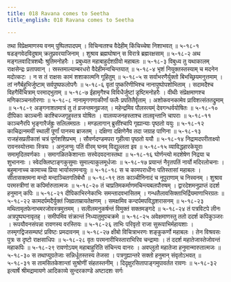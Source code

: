 ```yaml
---
title: 018 Ravana comes to Seetha
title_english: 018 Ravana comes to Seetha

---
```

<div class="audioEmbed"  caption="श्रीराम-हरिसीताराममूर्ति-घनपाठिभ्यां वचनम्" src="https://archive.org/download/Ramayana-recitation-Sriram-harisItArAmamUrti-Ghanapaati-v2/Kanda_5/Kanda_5_SK-018-Ravana_comes_to_Seetha_.mp3"></div>
तथा विप्रेक्षमाणस्य वनम् पुष्पितपादपम् ।  
विचिन्वतश्च वैदेहीम् किंचिच्चेषा निशाभवत् ॥ ५-१८-१  
षडङ्गवेदविदुषाम् क्रतुप्रवरयाजिनाम् ।  
शुश्राव ब्रह्मघोषान् स विरात्रे ब्रह्मरक्षसाम् ॥ ५-१८-२  
अथ मङ्गलवादित्रशब्दैः श्रुतिमनोहरैः ।  
प्रबुध्यत महाबाहुर्दशग्रीवो महाबलः ॥ ५-१८-३  
विबुध्य तु यथाकालम् राक्षसेन्द्रः प्रतापवान् ।  
स्रस्तमाल्याम्बरधरो वैदेहीमन्वचिन्तयात् ॥ ५-१८-४  
भृशं नियुक्तस्तस्याम् च मदनेन मदोत्कटः ।  
न स तं राक्षसः कामं शशाकात्मनि गूहितुम् ॥ ५-१८-५  
स सर्वाभरणैर्युक्तो बिभच्छ्रियमनुत्तमाम् ।  
तां नगैर्बहुभिर्जुष्टाम् सर्वपुष्पफलोपगैः ॥ ५-१८-६  
वृतां पुष्करिणीभिश्च नानापुष्पोपशोभिताम् ।  
सदामदैश्च विहगैर्विचित्राम् परमाद्भुताम् ॥ ५-१८-७  
ईहामृगैश्च विविधैर्जुष्टां डृष्टिमनोहरैः ।  
वीथीः संप्रेक्षमाणश्च मणिकाञ्चनतोरणाः ॥ ५-१८-८  
नानामृगगणाकीर्णां फलैः प्रपतितैर्वृताम् ।  
अशोकवनकामेव प्राविशत्संततद्रुमाम् ॥ ५-१८-९  
अङ्गनाशतमात्रं तु तं व्रजन्तमनुव्रजत् ।  
महेन्द्रमिव पौलस्त्यम्ं देवगन्धर्वयोषितः ॥ ५-१८-१०  
दीपिकाः काञ्चनीः काश्चिज्जगृहुस्तत्र योषितः ।  
वालव्यजनहस्ताश्च तालवृन्तानि चापराः ॥ ५-१८-११  
काञ्चनैरपि भृङ्गारैर्जह्रुः सलिलमग्रतः ।  
मण्डलागान् ब्रुसींश्चापि गृह्यान्याः पृष्ठतो ययुः ॥ ५-१८-१२  
काचिद्रत्नमयीं स्थालीं पूर्णां पानस्य ब्राजतम् ।  
दक्षिणा दक्षिणेनैव तदा जग्राह पाणिना ॥ ५-१८-१३  
राजहंसप्रतीकाशं चत्रं पूर्णशशिप्रभम् ।  
सौवर्णदण्डमपरा गृहीत्वा पृष्ठतो ययौ ॥ ५-१८-१४  
निद्रामदपरीताक्ष्यो रावनस्योत्तमाः स्त्रियः ।  
अनुजग्मुः पतिं वीरम् घनम् विद्युल्लता इव ॥ ५-१८-१५  
व्याविद्धहारकेयूराः समामृदितवर्णकाः ।  
समागळितकेशान्ताः सस्वेदवदनास्तथा ॥ ५-१८-१६  
घोर्णन्त्यो मदशेषेण निद्रया च शुभाननाः ।  
स्वेदक्लिष्टाङ्गकुसुमाः सुमाल्याकुलमूर्धजाः ॥ ५-१८-१७  
प्रयान्तं नैरृतपतिं नार्यो मदिरलोचनाः ।  
बहुमानाच्च कामाच्च प्रिया भार्यास्तमन्वयुः ॥ ५-१८-१८  
स च कामपराधीनः पतिस्तासां महाबलः ।  
सीतासक्तमना मन्दो मन्दाञ्चितगतिर्बभौ ॥ ५-१८-१९  
ततः काञ्चीनिनादं च नूपुराणाम् च निस्वनम् ।  
शुश्राव परमस्त्रीणां स कपिर्मारुतात्मजः ॥ ५-१८-२०  
तं चाप्रतिमकर्माणमचिन्त्यबलपौरुषम् ।  
द्वारदेशमनुप्राप्तं ददर्श हनुमान् कपिः ॥ ५-१८-२१  
दीपिकाभिरनेकाभिः समन्तादवभासितम् ।  
गन्धतैलावसिक्ताभिर्द्रियमाणाभिरग्रतः ॥ ५-१८-२२  
कामदर्पमदैर्युक्तं जिह्मताम्रायतेक्षणम् ।  
समक्षमिव कन्दर्पमपविद्धशरासनम् ॥ ५-१८-२३  
मथितामृतफेनाभमरजोवस्त्रमुत्तमम् ।  
सलीलमनुकर्षन्तं विमुक्तं सक्तमङ्गदे ॥ ५-१८-२४  
तं पत्रविटपे लीनः अत्रपुष्पघनावृतह् ।  
समीपमिव संक्रान्तं निध्यातुमुपचक्रमे ॥ ५-१८-२५  
अवेक्षमाणस्तु ततो ददर्श कपिकुञ्जरः ।  
रूपयौवनसंपन्ना रावणस्य वरस्तियः ॥ ५-१८-२६  
ताभिः परिवृतो राजा सुरूपाभिर्महायशाः ।  
तस्मृगद्विजसम्घष्टं प्रविष्टः प्रमदावनम् ॥ ५-१८-२७  
क्षीबो विचित्राभरणः शङ्कुकर्णो महाबलः ।  
तेन विश्रवसः पुत्रः स दृष्टो राक्षसाधिपः ॥ ५-१८-२८  
वृतः परमनारीभिस्ताराभिरिव चन्द्रामाः ।  
तं ददर्श महातेजास्तेजोवन्तं महाकपिः ॥ ५-१८-२९  
रावणोऽयम् महाबाहुरिति संचिन्त्य वानरः ।  
अवप्लुतो महातेजा हनुमान्मारुतात्मजः ॥ ५-१८-३०  
स तथाप्युग्रतेजाः सन्निर्धूतस्तस्य तेजसा ।  
पत्रगुह्यान्तरे सक्तो हनुमान् संवृतोऽभवत् ॥ ५-१८-३१  
स तामसितकेशान्तां सुश्रोणीं संहतस्तनीम् ।  
दिदृक्षुरसितापाङ्गमुपावर्तत रावणः ॥ ५-१८-३२  
इत्यार्षे श्रीमद्रामायणे आदिकाव्ये सुन्दरकाण्डे अष्टादशः सर्गः